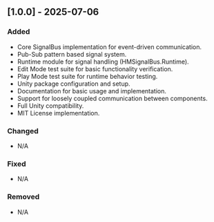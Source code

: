 ﻿## [1.0.0] - 2025-07-06

### Added
- Core SignalBus implementation for event-driven communication.
- Pub-Sub pattern based signal system.
- Runtime module for signal handling (HMSignalBus.Runtime).
- Edit Mode test suite for basic functionality verification.
- Play Mode test suite for runtime behavior testing.
- Unity package configuration and setup.
- Documentation for basic usage and implementation.
- Support for loosely coupled communication between components.
- Full Unity compatibility.
- MIT License implementation.

### Changed
- N/A

### Fixed
- N/A

### Removed
-  N/A